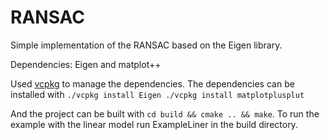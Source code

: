 # RANSAC
Simple implementation of the RANSAC based on the Eigen library.

Dependencies: Eigen and matplot++

Used [vcpkg](https://github.com/microsoft/vcpkg) to manage the dependencies.
The dependencies can be installed with
`
./vcpkg install Eigen
./vcpkg install matplotplusplut
`

And the project can be built with `cd build && cmake .. && make`. To run the example with the linear model run ExampleLiner in the build directory.
